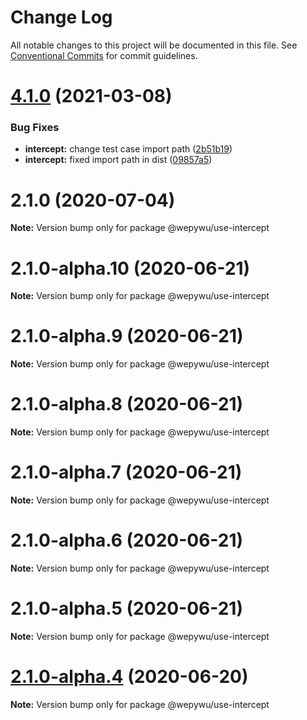 # Change Log

All notable changes to this project will be documented in this file.
See [Conventional Commits](https://conventionalcommits.org) for commit guidelines.

# [4.1.0](https://github.com/zhangli344236745/wepy/compare/v2.1.0...v4.1.0) (2021-03-08)


### Bug Fixes

* **intercept:** change test case import path ([2b51b19](https://github.com/zhangli344236745/wepy/commit/2b51b19da1052a9fe953db0ed924c0e1dde06d3d))
* **intercept:** fixed import path in dist ([09857a5](https://github.com/zhangli344236745/wepy/commit/09857a5f5fa7cedf121490411cb57fe912a53b32))






# 2.1.0 (2020-07-04)

**Note:** Version bump only for package @wepywu/use-intercept





# 2.1.0-alpha.10 (2020-06-21)

**Note:** Version bump only for package @wepywu/use-intercept





# 2.1.0-alpha.9 (2020-06-21)

**Note:** Version bump only for package @wepywu/use-intercept





# 2.1.0-alpha.8 (2020-06-21)

**Note:** Version bump only for package @wepywu/use-intercept





# 2.1.0-alpha.7 (2020-06-21)

**Note:** Version bump only for package @wepywu/use-intercept





# 2.1.0-alpha.6 (2020-06-21)

**Note:** Version bump only for package @wepywu/use-intercept





# 2.1.0-alpha.5 (2020-06-21)

**Note:** Version bump only for package @wepywu/use-intercept





# [2.1.0-alpha.4](https://github.com/Tencent/wepy/compare/v2.1.0-alpha.2...v2.1.0-alpha.4) (2020-06-20)

**Note:** Version bump only for package @wepywu/use-intercept
